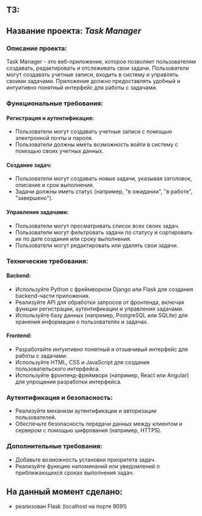 ## ТЗ:

## Название проекта: ***Task Manager***

### Описание проекта:

Task Manager - это веб-приложение, которое позволяет пользователям создавать, редактировать и отслеживать свои задачи. Пользователи могут создавать учетные записи, входить в систему и управлять своими задачами. Приложение должно предоставлять удобный и интуитивно понятный интерфейс для работы с задачами.

### Функциональные требования:

#### Регистрация и аутентификация:
* Пользователи могут создавать учетные записи с помощью электронной почты и пароля.
* Пользователи должны иметь возможность войти в систему с помощью своих учетных данных.

#### Создание задач:
* Пользователи могут создавать новые задачи, указывая заголовок, описание и срок выполнения.
* Задачи должны иметь статус (например, "в ожидании", "в работе", "завершено").

#### Управление задачами:
* Пользователи могут просматривать список всех своих задач.
* Пользователи могут фильтровать задачи по статусу и сортировать их по дате создания или сроку выполнения.
* Пользователи могут редактировать или удалять свои задачи.

### Технические требования:
#### Backend:
* Используйте Python с фреймворком Django или Flask для создания backend-части приложения.
* Реализуйте API для обработки запросов от фронтенда, включая функции регистрации, аутентификации и управления задачами.
* Используйте базу данных (например, PostgreSQL или SQLite) для хранения информации о пользователях и задачах.
#### Frontend:
* Разработайте интуитивно понятный и отзывчивый интерфейс для работы с задачами.
* Используйте HTML, CSS и JavaScript для создания пользовательского интерфейса.
* Используйте фронтенд-фреймворк (например, React или Angular) для упрощения разработки интерфейса.

### Аутентификация и безопасность:
* Реализуйте механизм аутентификации и авторизации пользователей.
* Обеспечьте безопасность передачи данных между клиентом и сервером с помощью шифрования (например, HTTPS).

### Дополнительные требования:
* Добавьте возможность установки приоритета задач.
* Реализуйте функцию напоминаний или уведомлений о приближающихся сроках выполнения задач.


## На данный момент сделано:
* реализован Flask (localhost на порте 9091)